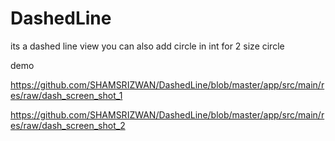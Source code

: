 # DashedLine
its a dashed line view you can also add circle in int for 2 size circle

demo

https://github.com/SHAMSRIZWAN/DashedLine/blob/master/app/src/main/res/raw/dash_screen_shot_1

https://github.com/SHAMSRIZWAN/DashedLine/blob/master/app/src/main/res/raw/dash_screen_shot_2
